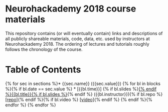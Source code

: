 # Neurohackademy 2018 course materials

This repository contains (or will eventually contain) links and descriptions of all publicly shareable materials, code, data, etc. used by instructors at Neurohackademy 2018. The ordering of lectures and tutorials roughly follows the chronology of the course.

# Table of Contents
{% for sec in sections %}* {{sec.name}} ({{sec.value}})
{% for bl in blocks %}{% if bl.date == sec.value %}	* [{{bl.time}}] {% if bl.slides %}[{% endif %}{{bl.title}}{% if bl.slides %}]({{bl.slides}}){% endif %} ({{bl.instructor}}){% if bl.repo %} [[repo]]({{bl.repo}}){% endif %}{% if bl.video %} [[video]]({{bl.video}}){% endif %}
{% endif %}{% endfor %}
{% endfor %}
